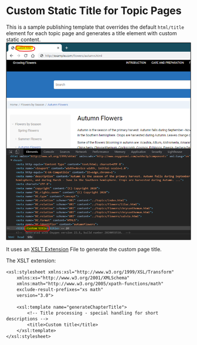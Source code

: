 # Custom Static Title for Topic Pages

This is a sample publishing template that overrides the default `html/title` element for each topic page and generates a title element with custom static content.
![Output Sample](custom-page-title.png)

It uses an 
[XSLT Extension](https://www.oxygenxml.com/doc/versions/22.1/ug-webhelp-responsive/topics/whr-responsive-override-xslt-dita-xslt-import.html) File to generate the custom page title.

The XSLT extension:
```
<xsl:stylesheet xmlns:xsl="http://www.w3.org/1999/XSL/Transform"
    xmlns:xs="http://www.w3.org/2001/XMLSchema"
    xmlns:math="http://www.w3.org/2005/xpath-functions/math"
    exclude-result-prefixes="xs math"
    version="3.0">
    
    <xsl:template name="generateChapterTitle">
        <!-- Title processing - special handling for short descriptions -->
        <title>Custom title</title>
    </xsl:template>
</xsl:stylesheet>
```


